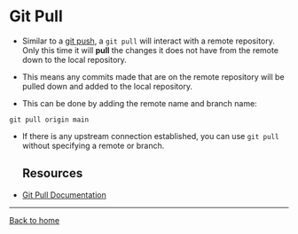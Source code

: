 # Git Pull
- Similar to a [git push](./PUSH.md), a `git pull` will interact with a remote repository.
Only this time it will **pull** the changes it does not have from the remote down to the local repository.

- This means any commits made that are on the remote repository will be pulled down and added to the local repository.

- This can be done by adding the remote name and branch name:
```
git pull origin main
```

- If there is any upstream connection established, you can use `git pull` without specifying a remote or branch.
  ## Resources

- [Git Pull Documentation](https://git-scm.com/docs/git-pull (Links to an external site.))

---

[Back to home](../Readme.md)

 